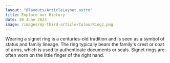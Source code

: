```yaml
---
layout: "@layouts/ArticleLayout.astro"
title: Explore our History
date: 30 June 2023
image: /images/my-third-article/ColourRingz.png
---
```

Wearing a signet ring is a centuries-old tradition and is seen as a symbol of status and family lineage. The ring typically bears the family's crest or coat of arms, which is used to authenticate documents or seals. Signet rings are often worn on the little finger of the right hand.

